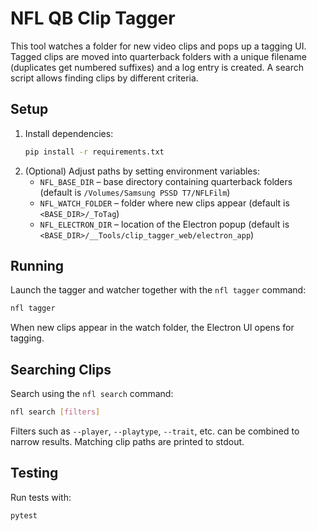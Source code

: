 # NFL QB Clip Tagger

This tool watches a folder for new video clips and pops up a tagging UI. Tagged clips are moved into quarterback folders with a unique filename (duplicates get numbered suffixes) and a log entry is created. A search script allows finding clips by different criteria.

## Setup

1. Install dependencies:
   ```bash
   pip install -r requirements.txt
   ```
2. (Optional) Adjust paths by setting environment variables:
   - `NFL_BASE_DIR` – base directory containing quarterback folders (default is `/Volumes/Samsung PSSD T7/NFLFilm`)
   - `NFL_WATCH_FOLDER` – folder where new clips appear (default is `<BASE_DIR>/_ToTag`)
   - `NFL_ELECTRON_DIR` – location of the Electron popup (default is `<BASE_DIR>/__Tools/clip_tagger_web/electron_app`)

## Running

Launch the tagger and watcher together with the `nfl tagger` command:

```bash
nfl tagger
```

When new clips appear in the watch folder, the Electron UI opens for tagging.

## Searching Clips

Search using the `nfl search` command:

```bash
nfl search [filters]
```

Filters such as `--player`, `--playtype`, `--trait`, etc. can be combined to narrow results. Matching clip paths are printed to stdout.

## Testing

Run tests with:

```bash
pytest
```
